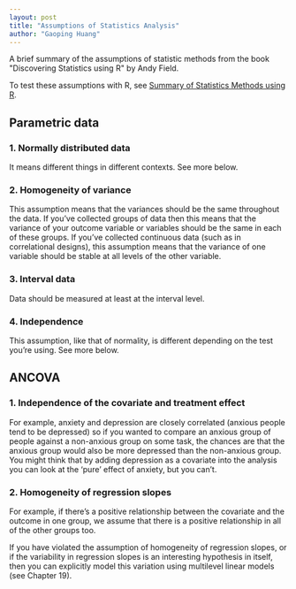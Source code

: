 ```yaml
---
layout: post
title: "Assumptions of Statistics Analysis"
author: "Gaoping Huang"
---
```


A brief summary of the assumptions of statistic methods from the book "Discovering Statistics using R" by Andy Field.

To test these assumptions with R, see [Summary of Statistics Methods using R](/2017/11/01/statistics-methods-using-R).

## Parametric data
### 1. Normally distributed data
It means different things in different contexts. See more below.

### 2. Homogeneity of variance
This assumption means that the variances should be the same throughout the data. If you’ve collected groups of data then this means that the variance of your outcome variable or variables should be the same in each of these groups. If you’ve collected continuous data (such as in correlational designs), this assumption means that the variance of one variable should be stable at all levels of the other variable. 

### 3. Interval data
Data should be measured at least at the interval level.

### 4. Independence
This assumption, like that of normality, is different depending on the test you’re using. See more below.



## ANCOVA

### 1. Independence of the covariate and treatment effect
For example, anxiety and depression are closely correlated (anxious people tend to be depressed) so if you wanted to compare an anxious group of people against a non-anxious group on some task, the chances are that the anxious group would also be more depressed than the non-anxious group. You might think that by adding depression as a covariate into the analysis you can look at the ‘pure’ effect of anxiety, but you can’t.

### 2. Homogeneity of regression slopes
For example, if there’s a positive relationship between the covariate and the outcome in one group, we assume that there is a positive relationship in all of the other groups too.

If you have violated the assumption of homogeneity of regression slopes, or if the variability in regression slopes is an interesting hypothesis in itself, then you can explicitly model this variation using multilevel linear models (see Chapter 19).

